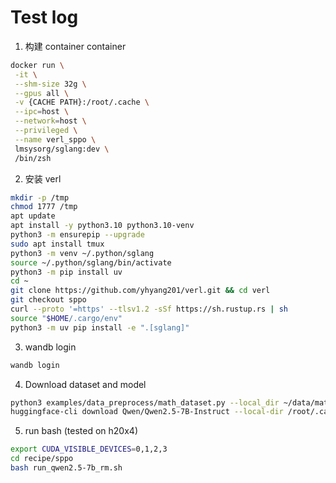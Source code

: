 # Test log

1. 构建 container container

```bash
docker run \
 -it \
 --shm-size 32g \
 --gpus all \
 -v {CACHE PATH}:/root/.cache \
 --ipc=host \
 --network=host \
 --privileged \
 --name verl_sppo \
 lmsysorg/sglang:dev \
 /bin/zsh
```

2. 安装 verl

```bash
mkdir -p /tmp
chmod 1777 /tmp
apt update
apt install -y python3.10 python3.10-venv
python3 -m ensurepip --upgrade
sudo apt install tmux
python3 -m venv ~/.python/sglang
source ~/.python/sglang/bin/activate
python3 -m pip install uv
cd ~
git clone https://github.com/yhyang201/verl.git && cd verl
git checkout sppo
curl --proto '=https' --tlsv1.2 -sSf https://sh.rustup.rs | sh
source "$HOME/.cargo/env"
python3 -m uv pip install -e ".[sglang]"
```

3. wandb login

```bash
wandb login
```

4. Download dataset and model

```bash
python3 examples/data_preprocess/math_dataset.py --local_dir ~/data/math
huggingface-cli download Qwen/Qwen2.5-7B-Instruct --local-dir /root/.cache/models/Qwen2.5-7B-Instruct 
```

5. run bash (tested on h20x4)

```bash
export CUDA_VISIBLE_DEVICES=0,1,2,3
cd recipe/sppo
bash run_qwen2.5-7b_rm.sh
```
